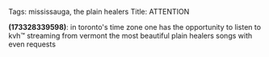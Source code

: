 Tags: mississauga, the plain healers
Title: ATTENTION
  
**(173328339598)**: in toronto's time zone one has the opportunity to listen to kvh™ streaming from vermont the most beautiful plain healers songs with even requests